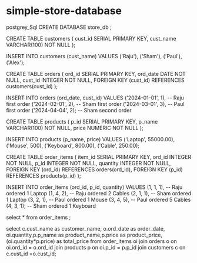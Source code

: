 # simple-store-database
postgrey_Sql
CREATE DATABASE store_db ;

CREATE TABLE customers (
    cust_id SERIAL PRIMARY KEY,
    cust_name VARCHAR(100) NOT NULL
);

INSERT INTO customers (cust_name)
VALUES
    ('Raju'), ('Sham'), ('Paul'), ('Alex'); 

CREATE TABLE orders (
    ord_id SERIAL PRIMARY KEY,
    ord_date DATE NOT NULL,
    cust_id INTEGER NOT NULL,
    FOREIGN KEY (cust_id) REFERENCES customers(cust_id)
);

INSERT INTO orders (ord_date, cust_id)
VALUES
    ('2024-01-01', 1),  -- Raju first order
    ('2024-02-01', 2),  -- Sham first order
    ('2024-03-01', 3),  -- Paul first order
    ('2024-04-04', 2);  -- Sham second order

CREATE TABLE products (
    p_id SERIAL PRIMARY KEY,
    p_name VARCHAR(100) NOT NULL,
    price NUMERIC NOT NULL
);

INSERT INTO products (p_name, price)
VALUES
    ('Laptop', 55000.00),
    ('Mouse', 500),
    ('Keyboard', 800.00),
    ('Cable', 250.00);
	
CREATE TABLE order_items (
    item_id SERIAL PRIMARY KEY,
    ord_id INTEGER NOT NULL,
    p_id INTEGER NOT NULL,
    quantity INTEGER NOT NULL,
    FOREIGN KEY (ord_id) REFERENCES orders(ord_id),
    FOREIGN KEY (p_id) REFERENCES products(p_id)
							);

INSERT INTO order_items (ord_id, p_id, quantity)
VALUES
    (1, 1, 1),  -- Raju ordered 1 Laptop
    (1, 4, 2),  -- Raju ordered 2 Cables
    (2, 1, 1),  -- Sham ordered 1 Laptop
    (3, 2, 1),  -- Paul ordered 1 Mouse
    (3, 4, 5),  -- Paul ordered 5 Cables
    (4, 3, 1);  -- Sham ordered 1 Keyboard

select * from order_items ;


select c.cust_name as customer_name, o.ord_date as order_date, oi.quantity,p.p_name as product_name,p.price as product_price, (oi.quantity*p.price) as total_price from order_items oi join orders o on oi.ord_id = o.ord_id join products p on oi.p_id = p.p_id join customers c on c.cust_id =o.cust_id;

